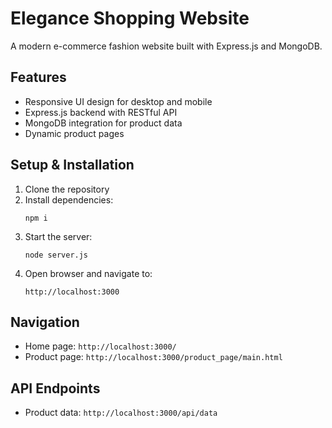 # Elegance Shopping Website

A modern e-commerce fashion website built with Express.js and MongoDB.

## Features

- Responsive UI design for desktop and mobile
- Express.js backend with RESTful API
- MongoDB integration for product data
- Dynamic product pages

## Setup & Installation

1. Clone the repository
2. Install dependencies:
   ```
   npm i
   ```
3. Start the server:
   ```
   node server.js
   ```
4. Open browser and navigate to:
   ```
   http://localhost:3000
   ```

## Navigation

- Home page: `http://localhost:3000/`
- Product page: `http://localhost:3000/product_page/main.html`

## API Endpoints

- Product data: `http://localhost:3000/api/data`
